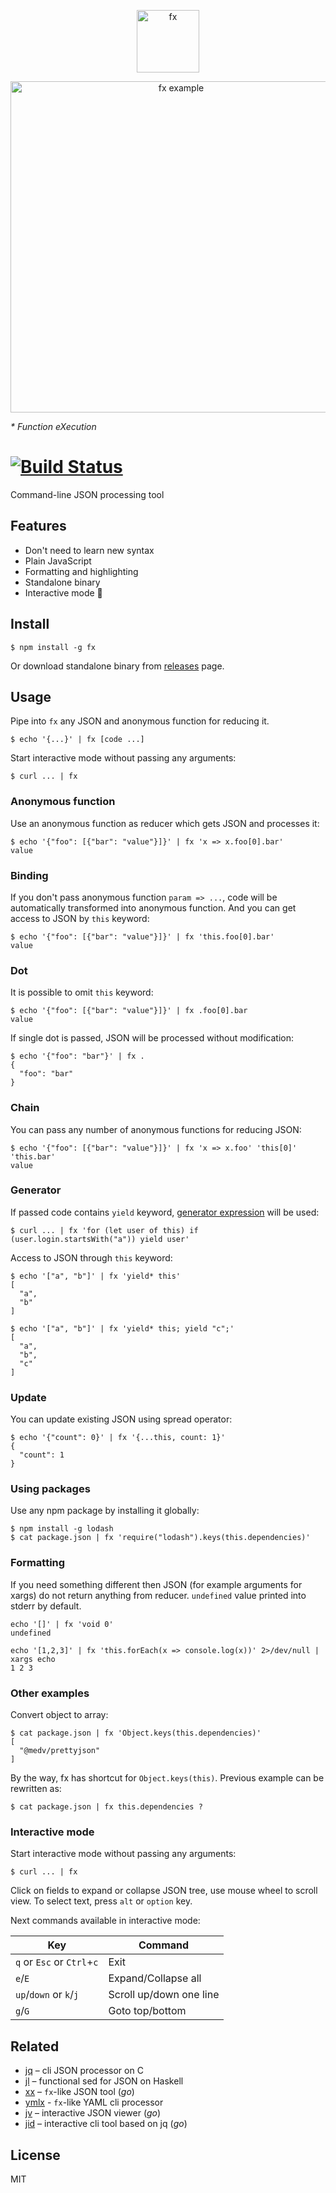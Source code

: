 <p align="center"><img src="https://user-images.githubusercontent.com/141232/35405308-4b41f446-0238-11e8-86c1-21f407cc8460.png" height="100" alt="fx"></p>
<p align="center"><img src="https://user-images.githubusercontent.com/141232/47933350-f0f22900-df06-11e8-9cf2-88492c1be774.gif" width="530" alt="fx example"></p>

_* Function eXecution_

# [![Build Status](https://travis-ci.org/antonmedv/fx.svg?branch=master)](https://travis-ci.org/antonmedv/fx)

Command-line JSON processing tool

## Features

* Don't need to learn new syntax
* Plain JavaScript
* Formatting and highlighting
* Standalone binary
* Interactive mode 🎉

## Install

```
$ npm install -g fx
```

Or download standalone binary from [releases](https://github.com/antonmedv/fx/releases) page.

## Usage

Pipe into `fx` any JSON and anonymous function for reducing it.
```
$ echo '{...}' | fx [code ...]
```

Start interactive mode without passing any arguments:
```
$ curl ... | fx
```

### Anonymous function

Use an anonymous function as reducer which gets JSON and processes it:
```
$ echo '{"foo": [{"bar": "value"}]}' | fx 'x => x.foo[0].bar'
value
```

### Binding

If you don't pass anonymous function `param => ...`, code will be automatically transformed into anonymous function.
And you can get access to JSON by `this` keyword:
```
$ echo '{"foo": [{"bar": "value"}]}' | fx 'this.foo[0].bar'
value
```

### Dot

It is possible to omit `this` keyword:
```
$ echo '{"foo": [{"bar": "value"}]}' | fx .foo[0].bar
value
```

If single dot is passed, JSON will be processed without modification:
```
$ echo '{"foo": "bar"}' | fx .
{
  "foo": "bar"
}
```

### Chain

You can pass any number of anonymous functions for reducing JSON:
```
$ echo '{"foo": [{"bar": "value"}]}' | fx 'x => x.foo' 'this[0]' 'this.bar'
value
```

### Generator

If passed code contains `yield` keyword, [generator expression](https://github.com/sebmarkbage/ecmascript-generator-expression)
will be used:
```
$ curl ... | fx 'for (let user of this) if (user.login.startsWith("a")) yield user'
```

Access to JSON through `this` keyword:
```
$ echo '["a", "b"]' | fx 'yield* this'
[
  "a",
  "b"
]
```

```
$ echo '["a", "b"]' | fx 'yield* this; yield "c";'
[
  "a",
  "b",
  "c"
]
```

### Update

You can update existing JSON using spread operator:

```
$ echo '{"count": 0}' | fx '{...this, count: 1}'
{
  "count": 1
}
```

### Using packages

Use any npm package by installing it globally:
```
$ npm install -g lodash
$ cat package.json | fx 'require("lodash").keys(this.dependencies)'
```

### Formatting

If you need something different then JSON (for example arguments for xargs) do not return anything from reducer.
`undefined` value printed into stderr by default.
```
echo '[]' | fx 'void 0'
undefined
```

```
echo '[1,2,3]' | fx 'this.forEach(x => console.log(x))' 2>/dev/null | xargs echo
1 2 3
```

### Other examples

Convert object to array:
```
$ cat package.json | fx 'Object.keys(this.dependencies)'
[
  "@medv/prettyjson"
]
```

By the way, fx has shortcut for `Object.keys(this)`. Previous example can be rewritten as:

```
$ cat package.json | fx this.dependencies ?
``` 

### Interactive mode

Start interactive mode without passing any arguments:
```
$ curl ... | fx
```
Click on fields to expand or collapse JSON tree, use mouse wheel to scroll view. To select text, press `alt` or `option` key.

Next commands available in interactive mode:

| Key | Command |
|-----|---------|
| `q` or `Esc` or `Ctrl`+`c` | Exit    |
| `e`/`E`  | Expand/Collapse all |
| `up`/`down` or `k`/`j` | Scroll up/down one line |
| `g`/`G` | Goto top/bottom |


## Related

* [jq](https://github.com/stedolan/jq) – cli JSON processor on C
* [jl](https://github.com/chrisdone/jl) – functional sed for JSON on Haskell
* [xx](https://github.com/antonmedv/xx) – `fx`-like JSON tool (*go*)
* [ymlx](https://github.com/matthewadams/ymlx) - `fx`-like YAML cli processor
* [jv](https://github.com/maxzender/jv) – interactive JSON viewer (*go*)
* [jid](https://github.com/simeji/jid) – interactive cli tool based on jq (*go*)

## License

MIT
